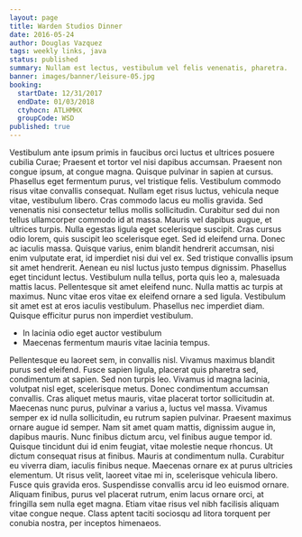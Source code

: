 ```yaml
---
layout: page
title: Warden Studios Dinner
date: 2016-05-24
author: Douglas Vazquez
tags: weekly links, java
status: published
summary: Nullam est lectus, vestibulum vel felis venenatis, pharetra.
banner: images/banner/leisure-05.jpg
booking:
  startDate: 12/31/2017
  endDate: 01/03/2018
  ctyhocn: ATLHMHX
  groupCode: WSD
published: true
---
```

Vestibulum ante ipsum primis in faucibus orci luctus et ultrices posuere cubilia Curae; Praesent et tortor vel nisi dapibus accumsan. Praesent non congue ipsum, at congue magna. Quisque pulvinar in sapien at cursus. Phasellus eget fermentum purus, vel tristique felis. Vestibulum commodo risus vitae convallis consequat. Nullam eget risus luctus, vehicula neque vitae, vestibulum libero. Cras commodo lacus eu mollis gravida. Sed venenatis nisi consectetur tellus mollis sollicitudin. Curabitur sed dui non tellus ullamcorper commodo id at massa. Mauris vel dapibus augue, et ultrices turpis. Nulla egestas ligula eget scelerisque suscipit. Cras cursus odio lorem, quis suscipit leo scelerisque eget.
Sed id eleifend urna. Donec ac iaculis massa. Quisque varius, enim blandit hendrerit accumsan, nisi enim vulputate erat, id imperdiet nisi dui vel ex. Sed tristique convallis ipsum sit amet hendrerit. Aenean eu nisl luctus justo tempus dignissim. Phasellus eget tincidunt lectus. Vestibulum nulla tellus, porta quis leo a, malesuada mattis lacus. Pellentesque sit amet eleifend nunc. Nulla mattis ac turpis at maximus. Nunc vitae eros vitae ex eleifend ornare a sed ligula. Vestibulum sit amet est at eros iaculis vestibulum. Phasellus nec imperdiet diam. Quisque efficitur purus non imperdiet vestibulum.

* In lacinia odio eget auctor vestibulum
* Maecenas fermentum mauris vitae lacinia tempus.

Pellentesque eu laoreet sem, in convallis nisl. Vivamus maximus blandit purus sed eleifend. Fusce sapien ligula, placerat quis pharetra sed, condimentum at sapien. Sed non turpis leo. Vivamus id magna lacinia, volutpat nisl eget, scelerisque metus. Donec condimentum accumsan convallis. Cras aliquet metus mauris, vitae placerat tortor sollicitudin at. Maecenas nunc purus, pulvinar a varius a, luctus vel massa. Vivamus semper ex id nulla sollicitudin, eu rutrum sapien pulvinar. Praesent maximus ornare augue id semper. Nam sit amet quam mattis, dignissim augue in, dapibus mauris. Nunc finibus dictum arcu, vel finibus augue tempor id. Quisque tincidunt dui id enim feugiat, vitae molestie neque rhoncus.
Ut dictum consequat risus at finibus. Mauris at condimentum nulla. Curabitur eu viverra diam, iaculis finibus neque. Maecenas ornare ex at purus ultricies elementum. Ut risus velit, laoreet vitae mi in, scelerisque vehicula libero. Fusce quis gravida eros. Suspendisse convallis arcu id leo euismod ornare. Aliquam finibus, purus vel placerat rutrum, enim lacus ornare orci, at fringilla sem nulla eget magna. Etiam vitae risus vel nibh facilisis aliquam vitae congue neque. Class aptent taciti sociosqu ad litora torquent per conubia nostra, per inceptos himenaeos.
